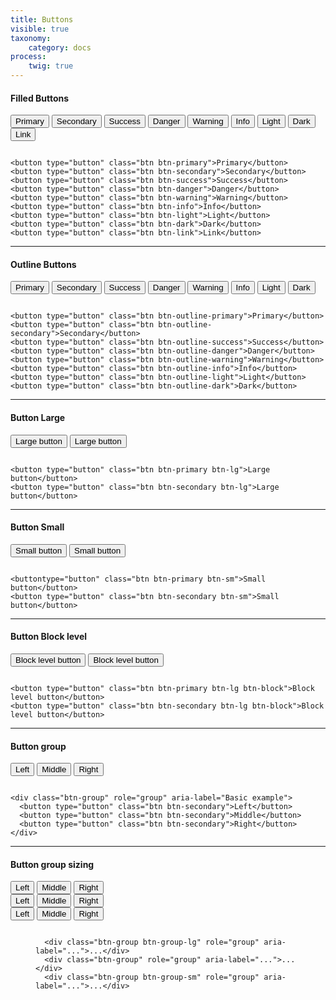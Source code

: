 ```yaml
---
title: Buttons
visible: true
taxonomy:
    category: docs
process:
    twig: true
---
```



<h4 class="mt-4 mb-4">Filled Buttons</h4>
<button type="button" class="btn btn-primary">Primary</button>
<button type="button" class="btn btn-secondary">Secondary</button>
<button type="button" class="btn btn-success">Success</button>
<button type="button" class="btn btn-danger">Danger</button>
<button type="button" class="btn btn-warning">Warning</button>
<button type="button" class="btn btn-info">Info</button>
<button type="button" class="btn btn-light">Light</button>
<button type="button" class="btn btn-dark">Dark</button>
<button type="button" class="btn btn-link">Link</button>


<div class="highlight mt-4">
<pre><code class="language-html" data-lang="html">
<span class="nt">&lt;button</span> <span class="na">type=</span><span class="s">"button"</span> <span class="na">class=</span><span class="s">"btn btn-primary"</span><span class="nt">&gt;</span>Primary<span class="nt">&lt;/button&gt;</span>
<span class="nt">&lt;button</span> <span class="na">type=</span><span class="s">"button"</span> <span class="na">class=</span><span class="s">"btn btn-secondary"</span><span class="nt">&gt;</span>Secondary<span class="nt">&lt;/button&gt;</span>
<span class="nt">&lt;button</span> <span class="na">type=</span><span class="s">"button"</span> <span class="na">class=</span><span class="s">"btn btn-success"</span><span class="nt">&gt;</span>Success<span class="nt">&lt;/button&gt;</span>
<span class="nt">&lt;button</span> <span class="na">type=</span><span class="s">"button"</span> <span class="na">class=</span><span class="s">"btn btn-danger"</span><span class="nt">&gt;</span>Danger<span class="nt">&lt;/button&gt;</span>
<span class="nt">&lt;button</span> <span class="na">type=</span><span class="s">"button"</span> <span class="na">class=</span><span class="s">"btn btn-warning"</span><span class="nt">&gt;</span>Warning<span class="nt">&lt;/button&gt;</span>
<span class="nt">&lt;button</span> <span class="na">type=</span><span class="s">"button"</span> <span class="na">class=</span><span class="s">"btn btn-info"</span><span class="nt">&gt;</span>Info<span class="nt">&lt;/button&gt;</span>
<span class="nt">&lt;button</span> <span class="na">type=</span><span class="s">"button"</span> <span class="na">class=</span><span class="s">"btn btn-light"</span><span class="nt">&gt;</span>Light<span class="nt">&lt;/button&gt;</span>
<span class="nt">&lt;button</span> <span class="na">type=</span><span class="s">"button"</span> <span class="na">class=</span><span class="s">"btn btn-dark"</span><span class="nt">&gt;</span>Dark<span class="nt">&lt;/button&gt;</span>
<span class="nt">&lt;button</span> <span class="na">type=</span><span class="s">"button"</span> <span class="na">class=</span><span class="s">"btn btn-link"</span><span class="nt">&gt;</span>Link<span class="nt">&lt;/button&gt;</span>
</code></pre>
</div>


<hr/>

<h4 class="mt-4 mb-4">Outline Buttons</h4>

<button type="button" class="btn btn-outline-primary">Primary</button>
<button type="button" class="btn btn-outline-secondary">Secondary</button>
<button type="button" class="btn btn-outline-success">Success</button>
<button type="button" class="btn btn-outline-danger">Danger</button>
<button type="button" class="btn btn-outline-warning">Warning</button>
<button type="button" class="btn btn-outline-info">Info</button>
<button type="button" class="btn btn-outline-light">Light</button>
<button type="button" class="btn btn-outline-dark">Dark</button>


<div class="highlight mt-4">
<pre><code class="language-html" data-lang="html">
<span class="nt">&lt;button</span> <span class="na">type=</span><span class="s">"button"</span> <span class="na">class=</span><span class="s">"btn btn-outline-primary"</span><span class="nt">&gt;</span>Primary<span class="nt">&lt;/button&gt;</span>
<span class="nt">&lt;button</span> <span class="na">type=</span><span class="s">"button"</span> <span class="na">class=</span><span class="s">"btn btn-outline-secondary"</span><span class="nt">&gt;</span>Secondary<span class="nt">&lt;/button&gt;</span>
<span class="nt">&lt;button</span> <span class="na">type=</span><span class="s">"button"</span> <span class="na">class=</span><span class="s">"btn btn-outline-success"</span><span class="nt">&gt;</span>Success<span class="nt">&lt;/button&gt;</span>
<span class="nt">&lt;button</span> <span class="na">type=</span><span class="s">"button"</span> <span class="na">class=</span><span class="s">"btn btn-outline-danger"</span><span class="nt">&gt;</span>Danger<span class="nt">&lt;/button&gt;</span>
<span class="nt">&lt;button</span> <span class="na">type=</span><span class="s">"button"</span> <span class="na">class=</span><span class="s">"btn btn-outline-warning"</span><span class="nt">&gt;</span>Warning<span class="nt">&lt;/button&gt;</span>
<span class="nt">&lt;button</span> <span class="na">type=</span><span class="s">"button"</span> <span class="na">class=</span><span class="s">"btn btn-outline-info"</span><span class="nt">&gt;</span>Info<span class="nt">&lt;/button&gt;</span>
<span class="nt">&lt;button</span> <span class="na">type=</span><span class="s">"button"</span> <span class="na">class=</span><span class="s">"btn btn-outline-light"</span><span class="nt">&gt;</span>Light<span class="nt">&lt;/button&gt;</span>
<span class="nt">&lt;button</span> <span class="na">type=</span><span class="s">"button"</span> <span class="na">class=</span><span class="s">"btn btn-outline-dark"</span><span class="nt">&gt;</span>Dark<span class="nt">&lt;/button&gt;</span>
</code></pre>
</div>


<hr/>

<h4 class="mt-4 mb-4">Button Large</h4>



<button type="button" class="btn btn-primary btn-lg">Large button</button>
<button type="button" class="btn btn-secondary btn-lg">Large button</button>

<div class="highlight mt-4">
<pre><code class="language-html" data-lang="html">
<span class="nt">&lt;button</span> <span class="na">type=</span><span class="s">"button"</span> <span class="na">class=</span><span class="s">"btn btn-primary btn-lg"</span><span class="nt">&gt;</span>Large button<span class="nt">&lt;/button&gt;</span>
<span class="nt">&lt;button</span> <span class="na">type=</span><span class="s">"button"</span> <span class="na">class=</span><span class="s">"btn btn-secondary btn-lg"</span><span class="nt">&gt;</span>Large button<span class="nt">&lt;/button&gt;</span>
</code></pre>
</div>


<hr/>

<h4 class="mt-4 mb-4">Button Small</h4>


<button type="button" class="btn btn-primary btn-sm">Small button</button>
<button type="button" class="btn btn-secondary btn-sm">Small button</button>

<div class="highlight mt-4">
<pre><code class="language-html" data-lang="html">
<span class="nt">&lt;button</span><span class="na">type=</span><span class="s">"button"</span> <span class="na">class=</span><span class="s">"btn btn-primary btn-sm"</span><span class="nt">&gt;</span>Small button<span class="nt">&lt;/button&gt;</span>
<span class="nt">&lt;button</span> <span class="na">type=</span><span class="s">"button"</span> <span class="na">class=</span><span class="s">"btn btn-secondary btn-sm"</span><span class="nt">&gt;</span>Small button<span class="nt">&lt;/button&gt;</span>
</code></pre>
</div>


<hr/>

<h4 class="mt-4 mb-4">Button Block level</h4>


<button type="button" class="btn btn-primary btn-lg btn-block">Block level button</button>
<button type="button" class="btn btn-secondary btn-lg btn-block">Block level button</button>

<div class="highlight mt-4">
<pre><code class="language-html" data-lang="html">
<span class="nt">&lt;button</span> <span class="na">type=</span><span class="s">"button"</span> <span class="na">class=</span><span class="s">"btn btn-primary btn-lg btn-block"</span><span class="nt">&gt;</span>Block level button<span class="nt">&lt;/button&gt;</span>
<span class="nt">&lt;button</span> <span class="na">type=</span><span class="s">"button"</span> <span class="na">class=</span><span class="s">"btn btn-secondary btn-lg btn-block"</span><span class="nt">&gt;</span>Block level button<span class="nt">&lt;/button&gt;</span>
</code></pre>
</div>



<hr/>

<h4 class="mt-4 mb-4">Button group</h4>


<div class="btn-group" role="group" aria-label="Basic example">
<button type="button" class="btn btn-secondary">Left</button>
<button type="button" class="btn btn-secondary">Middle</button>
<button type="button" class="btn btn-secondary">Right</button>
</div>


<div class="highlight mt-4">
<pre><code class="language-html" data-lang="html">
<span class="nt">&lt;div</span> <span class="na">class=</span><span class="s">"btn-group"</span> <span class="na">role=</span><span class="s">"group"</span> <span class="na">aria-label=</span><span class="s">"Basic example"</span><span class="nt">&gt;</span>
  <span class="nt">&lt;button</span> <span class="na">type=</span><span class="s">"button"</span> <span class="na">class=</span><span class="s">"btn btn-secondary"</span><span class="nt">&gt;</span>Left<span class="nt">&lt;/button&gt;</span>
  <span class="nt">&lt;button</span> <span class="na">type=</span><span class="s">"button"</span> <span class="na">class=</span><span class="s">"btn btn-secondary"</span><span class="nt">&gt;</span>Middle<span class="nt">&lt;/button&gt;</span>
  <span class="nt">&lt;button</span> <span class="na">type=</span><span class="s">"button"</span> <span class="na">class=</span><span class="s">"btn btn-secondary"</span><span class="nt">&gt;</span>Right<span class="nt">&lt;/button&gt;</span>
<span class="nt">&lt;/div&gt;</span>
</code></pre>
</div>


<hr/>

<h4 class="mt-4 mb-4">Button group sizing</h4>


<div class="btn-group btn-group-lg" role="group" aria-label="...">
<button type="button" class="btn btn-secondary">Left</button>
<button type="button" class="btn btn-secondary">Middle</button>
<button type="button" class="btn btn-secondary">Right</button>
</div>

<div class="btn-group" role="group" aria-label="...">
<button type="button" class="btn btn-secondary">Left</button>
<button type="button" class="btn btn-secondary">Middle</button>
<button type="button" class="btn btn-secondary">Right</button>
</div>

<div class="btn-group btn-group-sm" role="group" aria-label="...">
<button type="button" class="btn btn-secondary">Left</button>
<button type="button" class="btn btn-secondary">Middle</button>
<button type="button" class="btn btn-secondary">Right</button>
</div>

<figure class="highlight mt-4">
<pre><code class="language-html" data-lang="html">
  <span class="nt">&lt;div</span> <span class="na">class=</span><span class="s">"btn-group btn-group-lg"</span> <span class="na">role=</span><span class="s">"group"</span> <span class="na">aria-label=</span><span class="s">"..."</span><span class="nt">&gt;</span>...<span class="nt">&lt;/div&gt;</span>
  <span class="nt">&lt;div</span> <span class="na">class=</span><span class="s">"btn-group"</span> <span class="na">role=</span><span class="s">"group"</span> <span class="na">aria-label=</span><span class="s">"..."</span><span class="nt">&gt;</span>...<span class="nt">&lt;/div&gt;</span>
  <span class="nt">&lt;div</span> <span class="na">class=</span><span class="s">"btn-group btn-group-sm"</span> <span class="na">role=</span><span class="s">"group"</span> <span class="na">aria-label=</span><span class="s">"..."</span><span class="nt">&gt;</span>...<span class="nt">&lt;/div&gt;</span>
</code></pre>
</figure>

